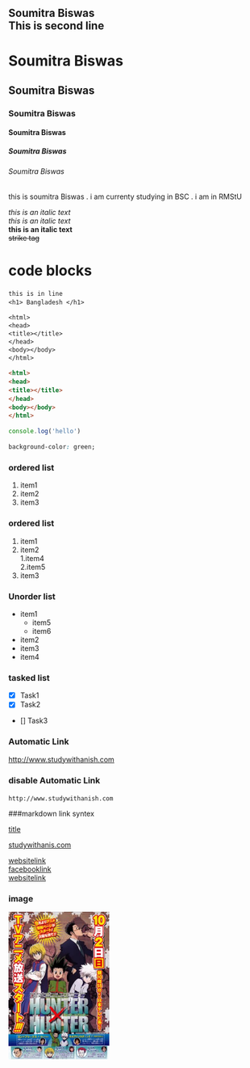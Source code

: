 <!-- markdown tutorial -->
Soumitra Biswas  
This is second line
---
# Soumitra Biswas 
## Soumitra Biswas 
### Soumitra Biswas 
#### Soumitra Biswas 
##### Soumitra Biswas 
######  Soumitra Biswas

<P></P> this is soumitra Biswas . i am currenty studying in BSC . i am in RMStU </p>

<i> this is an italic text</i>  
_this is an italic text_  
__this is an italic text__  
~~strike tag~~  


# code blocks


`this is in line`  
`<h1> Bangladesh </h1>`
```
<html>
<head>
<title></title>
</head>
<body></body>
</html>
```
<!-- for formating code  -->
```html
<html>
<head>
<title></title>
</head>
<body></body>
</html>
```
```javascript
console.log('hello')
```
```css
background-color: green;
``` 

### ordered list
<ol>
<li> item1</li>
<li> item2</li>
<li> item3</li>
</ol>


### ordered list
1. item1
2. item2  
1.item4  
2.item5
3. item3

### Unorder list

- item1  
  - item5
  - item6
- item2  
- item3  
- item4  
### tasked list

- [x]  Task1
- [x]  Task2
- []  Task3

### Automatic Link

http://www.studywithanish.com

### disable Automatic Link

`http://www.studywithanish.com`


###markdown link syntex

[title](link)  

[studywithanis.com](http://www.studywithanish.com)


<!-- all link are here  -->
<!-- all link are here  -->
[websitelink](http://www.studywithanish.com)  
[facebooklink](http://www.studywithanish.com)  
[websitelink](http://www.studywithanish.com)


### image  

<!-- ![alt text] (image) -->  


<!-- ![profile](./images/hunter-x-hunter-2011.jpg) -->

<img src="./images/hunter-x-hunter-2011.jpg" width="200" title="profile image"/>